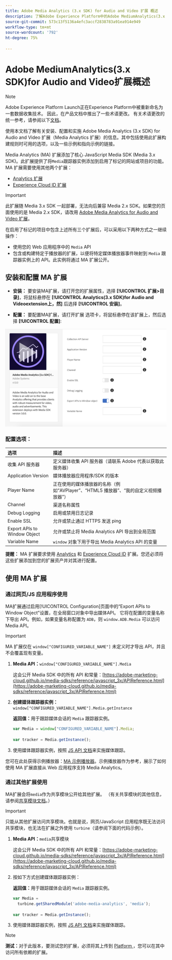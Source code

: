 ```yaml
---
title: Adobe Media Analytics (3.x SDK) for Audio and Video 扩展 概述
description: 了解Adobe Experience Platform中的Adobe MediumAnalytics(3.x SDK)for Audio and Video标记扩展。
source-git-commit: 573c13f5136a4efc3accf2838783a91ea914e949
workflow-type: tm+mt
source-wordcount: '792'
ht-degree: 75%

---
```


# Adobe MediumAnalytics(3.x SDK)for Audio and Video扩展概述

>[!NOTE]
>
>Adobe Experience Platform Launch正在Experience Platform中被重新命名为一套数据收集技术。 因此，在产品文档中推出了一些术语更改。 有关术语更改的统一参考，请参阅以下[文档](../../../term-updates.md)。

使用本文档了解有关安装、配置和实施 Adobe Media Analytics (3.x SDK) for Audio and Video 扩展（Media Analytics 扩展）的信息。其中包括使用此扩展构建规则时可用的选项，以及一些示例和指向示例的链接。

Media Analytics (MA) 扩展添加了核心 JavaScript Media SDK (Media 3.x SDK)。此扩展提供了将`Media`跟踪器实例添加到启用了标记的网站或项目的功能。 MA 扩展需要使用其他两个扩展：

* [Analytics 扩展](../analytics/overview.md)
* [Experience Cloud ID 扩展](../id-service/overview.md)

>[!IMPORTANT]
>
>此扩展随 Media 3.x SDK 一起部署，无法向后兼容 Media 2.x SDK。如果您的页面使用的是 Media 2.x SDK，请改用 [Adobe Media Analytics for Audio and Video 扩展](../media-analytics/overview.md)。

在启用了标记的项目中包含上述所有三个扩展后，可以采用以下两种方式之一继续操作：

* 使用您的 Web 应用程序中的 `Media` API
* 包含或构建特定于播放器的扩展，以便将特定媒体播放器事件映射到 `Media` 跟踪器实例上的 API。此实例将通过 MA 扩展公开。

## 安装和配置 MA 扩展

* **安装：** 要安装MA扩展，请打开您的扩展属性，选择 **[!UICONTROL 扩展>目录]**，将鼠标悬停在 **[!UICONTROL Analytics(3.x SDK)for Audio and Videoextension上，然]** 后选择 **[!UICONTROL 安装]**。

* **配置：** 要配置MA扩展，请打开扩展  选项卡，将鼠标悬停在该扩展上，然后选择 **[!UICONTROL 配置]**:

![MA 扩展配置](../../../images/ext-ma-config.png)

### 配置选项：

| 选项 | 描述 |
| :--- | :--- |
| 收集 API 服务器 | 定义媒体收集 API 服务器（请联系 Adobe 代表以获取此服务器） |
| Application Version | 媒体播放器应用程序/SDK 的版本 |
| Player Name | 正在使用的媒体播放器的名称（例如“AVPlayer”、“HTML5 播放器”、“我的自定义视频播放器”） |
| Channel | 渠道名称属性 |
| Debug Logging | 启用或禁用日志记录 |
| Enable SSL | 允许或禁止通过 HTTPS 发送 ping |
| Export APIs to Window Object | 允许或禁止将 Media Analytics API 导出到全局范围 |
| Variable Name | `window` 对象下用于导出 Media Analytics API 的变量 |

**提醒：** MA 扩展要求使用 [Analytics](../analytics/overview.md) 和 [Experience Cloud ID](https://experienceleague.adobe.com/docs/launch/using/extensions-ref/adobe-extension/id-service-extension/overview.html?lang=zh-Hans) 扩展。您还必须将这些扩展添加到您的扩展资产并对其进行配置。

## 使用 MA 扩展

### 通过网页/JS 应用程序使用

MA扩展通过启用[!UICONTROL Configuration]页面中的“Export APIs to Window Object”设置，在全局窗口对象中导出媒体API。 它将在配置的变量名称下导出 API。例如，如果变量名称配置为 `ADB`，则 `window.ADB.Media` 可以访问 Media API。

>[!IMPORTANT]
>
>MA 扩展仅在 `window["CONFIGURED_VARIABLE_NAME"]` 未定义时才导出 API，并且不会覆盖现有变量。

1. **Media API：**`window["CONFIGURED_VARIABLE_NAME"].Media`

   这会公开 Media SDK 中的所有 API 和常量：[https://adobe-marketing-cloud.github.io/media-sdks/reference/javascript_3x/APIReference.html](https://adobe-marketing-cloud.github.io/media-sdks/reference/javascript_3x/APIReference.html)

1. **创建媒体跟踪器实例：**`window["CONFIGURED_VARIABLE_NAME"].Media.getInstance`

   **返回值：**&#x200B;用于跟踪媒体会话的 `Media` 跟踪器实例。

   ```javascript
   var Media = window["CONFIGURED_VARIABLE_NAME"].Media;
   
   var tracker = Media.getInstance();
   ```

1. 使用媒体跟踪器实例，按照 [JS API 文档](https://adobe-marketing-cloud.github.io/media-sdks/reference/javascript_3x/index.html)来实施媒体跟踪。

您可在此处获得示例播放器：[MA 示例播放器](https://github.com/Adobe-Marketing-Cloud/media-sdks/tree/master/samples/launch/js/3.x)。示例播放器作为参考，展示了如何使用 MA 扩展直接从 Web 应用程序支持 Media Analytics。


### 通过其他扩展使用

MA扩展会将`media`作为共享模块公开给其他扩展。 （有关共享模块的其他信息，请参阅[共享模块文档](https://developer.adobelaunch.com/extensions/shared_modules/)。）

>[!IMPORTANT]
>
>只能从其他扩展访问共享模块。也就是说，网页/JavaScript 应用程序既无法访问共享模块，也无法在扩展之外使用 `turbine`（请参阅下面的代码示例）。

1. **Media API：**`media`共享模块

   这会公开 Media SDK 中的所有 API 和常量：[https://adobe-marketing-cloud.github.io/media-sdks/reference/javascript_3x/APIReference.html](https://adobe-marketing-cloud.github.io/media-sdks/reference/javascript_3x/APIReference.html)

1. 按如下方式创建媒体跟踪器实例：

   **返回值：**&#x200B;用于跟踪媒体会话的 `Media` 跟踪器实例。

   ```javascript
   var Media =
     turbine.getSharedModule('adobe-media-analytics', 'media');
   
   var tracker = Media.getInstance();
   ```

1. 使用媒体跟踪器实例，按照 [JS API 文档](https://adobe-marketing-cloud.github.io/media-sdks/reference/javascript_3x/index.html)来实施媒体跟踪。

>[!NOTE]
>
>**测试：**&#x200B;对于此版本，要测试您的扩展，必须将其上传到 [ Platform ](https://github.com/Adobe-Marketing-Cloud/reactor-user-docs/tree/73a73bd5ff53162339ce5ded3f4bba4712146d20/extension-reference/launch.adobe.com)，您可以在其中访问所有依赖的扩展。
